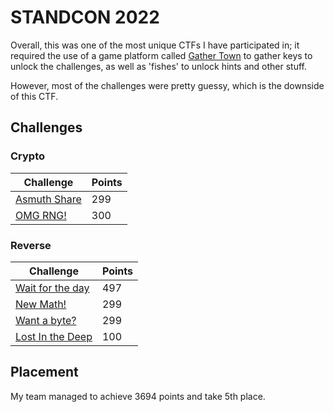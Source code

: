 # STANDCON 2022

Overall, this was one of the most unique CTFs I have participated in; it required the use of a game platform called [Gather Town](https://app.gather.town/app) to gather keys to unlock the challenges, as well as 'fishes' to unlock hints and other stuff.

However, most of the challenges were pretty guessy, which is the downside of this CTF.

## Challenges

### Crypto

| Challenge                                                   | Points |
| ----------------------------------------------------------- | ------ |
| [Asmuth Share](2022/standcon\_2022/crypto/asmuth-shares.md) | 299    |
| [OMG RNG!](2022/standcon\_2022/crypto/omg-rng.md)           | 300    |

### Reverse

| Challenge                                                           | Points |
| ------------------------------------------------------------------- | ------ |
| [Wait for the day](2022/standcon\_2022/reverse/wait-for-the-day.md) | 497    |
| [New Math!](2022/standcon\_2022/reverse/new-math.md)                | 299    |
| [Want a byte?](2022/standcon\_2022/reverse/want-a-byte.md)          | 299    |
| [Lost In the Deep](2022/standcon\_2022/reverse/lost-in-the-deep.md) | 100    |

## Placement

My team managed to achieve 3694 points and take 5th place.

<figure><img src="https://user-images.githubusercontent.com/83258849/174520140-345f3b7f-2553-44ac-9435-76798f427dc1.png" alt=""><figcaption></figcaption></figure>
